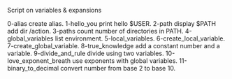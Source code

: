 Script on variables & expansions


0-alias create alias.
1-hello_you print hello $USER.
2-path display $PATH add dir /action.
3-paths count number of directories in PATH.
4-global_variables list environment.
5-local_variables.
6-create_local_variable.
7-create_global_variable.
8-true_knowledge add a constant number and a variable.
9-divide_and_rule divide using two variables.
10-love_exponent_breath use exponents with global variables.
11-binary_to_decimal convert number from base 2 to base 10. 
